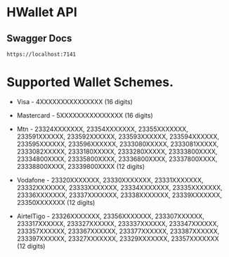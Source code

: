 # HWallet API

## Swagger Docs
`https://localhost:7141`

# Supported Wallet Schemes.
- Visa - 4XXXXXXXXXXXXXXX (16 digits)

- Mastercard - 5XXXXXXXXXXXXXXX (16 digits)

- Mtn - 23324XXXXXXX, 23354XXXXXXX, 23355XXXXXXX, 233591XXXXXX, 233592XXXXXX, 233593XXXXXX, 233594XXXXXX, 233595XXXXXX, 233596XXXXXX, 2333080XXXXX, 2333081XXXXX, 2333082XXXXX, 2333180XXXXX, 2333280XXXXX, 23333800XXXX, 23334800XXXX, 23335800XXXX, 23336800XXXX, 23337800XXXX, 23338800XXXX, 23339800XXXX (12 digits)

- Vodafone - 23320XXXXXXX, 23330XXXXXXX, 23331XXXXXXX, 23332XXXXXXX, 23333XXXXXXX, 23334XXXXXXX, 23335XXXXXXX, 23336XXXXXXX, 23337XXXXXXX, 23338XXXXXXX, 23339XXXXXXX, 23350XXXXXXX (12 digits)

- AirtelTigo - 23326XXXXXXX, 23356XXXXXXX, 233307XXXXXX, 233317XXXXXX, 233327XXXXXX, 233337XXXXXX, 233347XXXXXX, 233357XXXXXX, 233367XXXXXX, 233377XXXXXX, 233387XXXXXX, 233397XXXXXX, 23327XXXXXXX, 23329XXXXXXX, 23357XXXXXXX (12 digits)